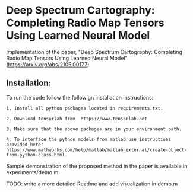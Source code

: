 # Deep Spectrum Cartography: Completing Radio Map Tensors Using Learned Neural Model

Implementation of the paper, "Deep Spectrum Cartography: Completing Radio Map Tensors Using Learned Neural Model" (https://arxiv.org/abs/2105.00177).

## Installation:
To run the code follow the followign installation instructions:

    1. Install all python packages located in requirements.txt.

    2. Download tensorlab from  https://www.tensorlab.net

    3. Make sure that the above packages are in your environment path.

    4. To interface the python models from matlab use instructions provided here: https://www.mathworks.com/help/matlab/matlab_external/create-object-from-python-class.html.

Sample demonstration of the proposed method in the paper is available in experiments/demo.m

TODO: write a more detailed Readme and add visualization in demo.m